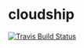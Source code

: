 # cloudship

[![Travis Build Status](https://travis-ci.org/cloudshipping/cloudship.svg?branch=master)](https://travis-ci.org/cloudshipping/cloudship)
